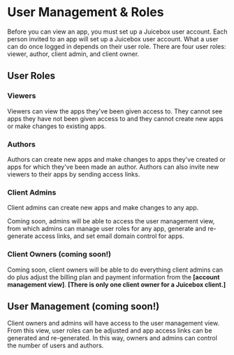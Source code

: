 # User Management & Roles

Before you can view an app, you must set up a Juicebox user account. Each person invited to an app will set up a Juicebox user account. What a user can do once logged in depends on their user role.  There are four user roles: viewer, author, client admin, and client owner. 

## User Roles

### Viewers

Viewers can view the apps they've been given access to. They cannot see apps they have not been given access to and they cannot create new apps or make changes to existing apps. 

### Authors

Authors can create new apps and make changes to apps they've created or apps for which they've been made an author.  Authors can also invite new viewers to their apps by sending access links. 

### Client Admins

Client admins can create new apps and make changes to any app. 

Coming soon, admins will be able to access the user management view, from which admins can manage user roles for any app, generate and re-generate access links, and set email domain control for apps. 

### Client Owners \(coming soon!\)

Coming soon, client owners will be able to do everything client admins can do plus adjust the billing plan and payment information from the **\[account management view\]**. **\[There is only one client owner for a Juicebox client.\]**

## User Management \(coming soon!\)

Client owners and admins will have access to the user management view. From this view, user roles can be adjusted and app access links can be generated and re-generated. In this way, owners and admins can control the number of users and authors. 


